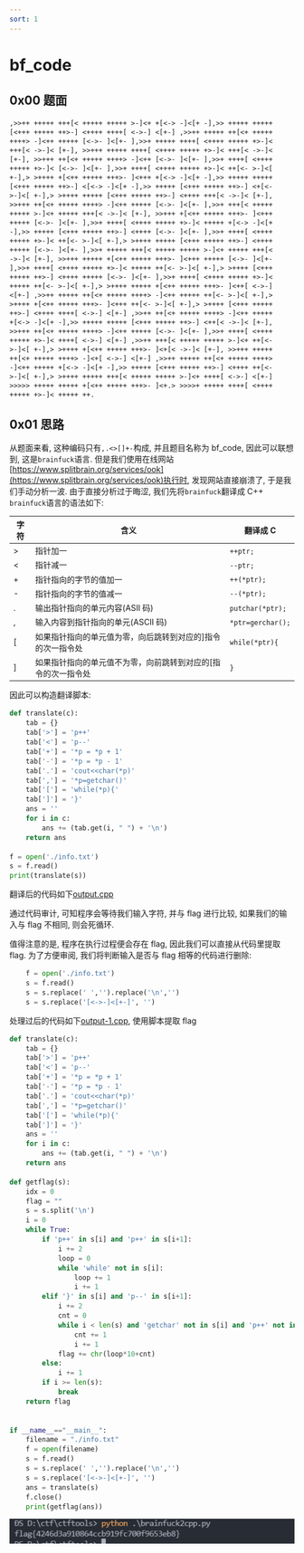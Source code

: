 ```yaml
---
sort: 1
---
```


# bf_code

## 0x00 题面

```
,>>++ +++++ +++[< +++++ +++++ >-]<+ +[<-> -]<[+ -],>> +++++ +++++
[<+++ +++++ ++>-] <++++ ++++[ <->-] <[+-] ,>>++ +++++ ++[<+ +++++
++++> -]<++ +++++ [<->- ]<[+- ],>>+ +++++ ++++[ <++++ +++++ +>-]<
+++[< ->-]< [+-], >>+++ +++++ ++++[ <++++ +++++ +>-]< +++[< ->-]<
[+-], >>+++ ++[<+ +++++ ++++> -]<++ [<->- ]<[+- ],>>+ ++++[ <++++
+++++ +>-]< [<->- ]<[+- ],>>+ ++++[ <++++ +++++ +>-]< ++[<- >-]<[
+-],> >++++ +[<++ +++++ +++>- ]<+++ +[<-> -]<[+ -],>> +++++ +++++
[<+++ +++++ ++>-] <[<-> -]<[+ -],>> +++++ [<+++ +++++ ++>-] <+[<-
>-]<[ +-],> >++++ +++++ [<+++ +++++ ++>-] <++++ +++[< ->-]< [+-],
>>+++ ++[<+ +++++ ++++> -]<++ +++++ [<->- ]<[+- ],>>+ +++[< +++++
+++++ >-]<+ +++++ +++[< ->-]< [+-], >>+++ +[<++ +++++ +++>- ]<+++
+++++ [<->- ]<[+- ],>>+ ++++[ <++++ +++++ +>-]< +++++ +[<-> -]<[+
-],>> +++++ [<+++ +++++ ++>-] <++++ [<->- ]<[+- ],>>+ ++++[ <++++
+++++ +>-]< ++[<- >-]<[ +-],> >++++ +++++ [<+++ +++++ ++>-] <++++
+++++ [<->- ]<[+- ],>>+ +++++ +++[< +++++ +++++ >-]<+ +++++ +++[<
->-]< [+-], >>+++ +++++ +[<++ +++++ +++>- ]<+++ +++++ [<->- ]<[+-
],>>+ ++++[ <++++ +++++ +>-]< +++++ ++[<- >-]<[ +-],> >++++ [<+++
+++++ ++>-] <++++ +++++ [<->- ]<[+- ],>>+ ++++[ <++++ +++++ +>-]<
+++++ ++[<- >-]<[ +-],> >++++ +++++ +[<++ +++++ +++>- ]<++[ <->-]
<[+-] ,>>++ +++++ ++[<+ +++++ ++++> -]<++ +++++ ++[<- >-]<[ +-],>
>++++ +[<++ +++++ +++>- ]<+++ ++[<- >-]<[ +-],> >++++ [<+++ +++++
++>-] <++++ ++++[ <->-] <[+-] ,>>++ ++[<+ +++++ ++++> -]<++ +++++
+[<-> -]<[+ -],>> +++++ +++++ [<+++ +++++ ++>-] <++[< ->-]< [+-],
>>+++ ++[<+ +++++ ++++> -]<++ +++++ [<->- ]<[+- ],>>+ ++++[ <++++
+++++ +>-]< ++++[ <->-] <[+-] ,>>++ +++[< +++++ +++++ >-]<+ ++[<-
>-]<[ +-],> >++++ +[<++ +++++ +++>- ]<+[< ->-]< [+-], >>+++ +++++
++[<+ +++++ ++++> -]<+[ <->-] <[+-] ,>>++ +++++ ++[<+ +++++ ++++>
-]<++ +++++ +[<-> -]<[+ -],>> +++++ [<+++ +++++ ++>-] <++++ ++[<-
>-]<[ +-],> >++++ +++++ +++[< +++++ +++++ >-]<+ ++++[ <->-] <[+-]
>>>>> +++++ +++++ +[<++ +++++ +++>- ]<+.> >>>>+ +++++ ++++[ <++++
+++++ +>-]< +++++ ++.
```

## 0x01 思路

从题面来看, 这种编码只有`,.<>[]+-`构成, 并且题目名称为 bf_code, 因此可以联想到, 这是`brainfuck`语言.
但是我们使用在线网站[https://www.splitbrain.org/services/ook](https://www.splitbrain.org/services/ook)执行时, 发现网站直接崩溃了, 于是我们手动分析一波. 由于直接分析过于晦涩, 我们先将`brainfuck`翻译成 C++
`brainfuck`语言的语法如下:

| 字符 | 含义                                                          | 翻译成 C          |
| ---- | ------------------------------------------------------------- | ----------------- |
| >    | 指针加一                                                      | `++ptr; `         |
| <    | 指针减一                                                      | `--ptr; `         |
| +    | 指针指向的字节的值加一                                        | `++(*ptr);`       |
| -    | 指针指向的字节的值减一                                        | `--(*ptr);`       |
| .    | 输出指针指向的单元内容(ASII 码)                               | `putchar(*ptr);`  |
| ,    | 输入内容到指针指向的单元(ASCII 码)                            | `*ptr=gerchar();` |
| \[   | 如果指针指向的单元值为零，向后跳转到对应的]指令的次一指令处   | `while(*ptr){`    |
| ]    | 如果指针指向的单元值不为零，向前跳转到对应的[指令的次一指令处 | `}`               |

因此可以构造翻译脚本:

```python
def translate(c):
    tab = {}
    tab['>'] = 'p++'
    tab['<'] = 'p--'
    tab['+'] = '*p = *p + 1'
    tab['-'] = '*p = *p - 1'
    tab['.'] = 'cout<<char(*p)'
    tab[','] = '*p=getchar()'
    tab['['] = 'while(*p){'
    tab[']'] = '}'
    ans = ''
    for i in c:
        ans += (tab.get(i, " ") + '\n')
    return ans

f = open('./info.txt')
s = f.read()
print(translate(s))
```

翻译后的代码如下[output.cpp](D:\ctf\ctftools\output.cpp)

通过代码审计, 可知程序会等待我们输入字符, 并与 flag 进行比较, 如果我们的输入与 flag 不相同, 则会死循环.

值得注意的是, 程序在执行过程便会存在 flag, 因此我们可以直接从代码里提取 flag. 为了方便审阅, 我们将判断输入是否与 flag 相等的代码进行删除:

```python
    f = open('./info.txt')
    s = f.read()
    s = s.replace(' ','').replace('\n','')
    s = s.replace('[<->-]<[+-]', '')
```

处理过后的代码如下[output-1.cpp](D:\ctf\ctftools\output-1.cpp), 使用脚本提取 flag

```python
def translate(c):
    tab = {}
    tab['>'] = 'p++'
    tab['<'] = 'p--'
    tab['+'] = '*p = *p + 1'
    tab['-'] = '*p = *p - 1'
    tab['.'] = 'cout<<char(*p)'
    tab[','] = '*p=getchar()'
    tab['['] = 'while(*p){'
    tab[']'] = '}'
    ans = ''
    for i in c:
        ans += (tab.get(i, " ") + '\n')
    return ans

def getflag(s):
    idx = 0
    flag = ""
    s = s.split('\n')
    i = 0
    while True:
        if 'p++' in s[i] and 'p++' in s[i+1]:
            i += 2
            loop = 0
            while 'while' not in s[i]:
                loop += 1
                i += 1
        elif '}' in s[i] and 'p--' in s[i+1]:
            i += 2
            cnt = 0
            while i < len(s) and 'getchar' not in s[i] and 'p++' not in s[i]:
                cnt += 1
                i += 1
            flag += chr(loop*10+cnt)
        else:
            i += 1
        if i >= len(s):
            break
    return flag


if __name__=="__main__":
    filename = "./info.txt"
    f = open(filename)
    s = f.read()
    s = s.replace(' ','').replace('\n','')
    s = s.replace('[<->-]<[+-]', '')
    ans = translate(s)
    f.close()
    print(getflag(ans))
```

![](vx_images/516933101070.png)
